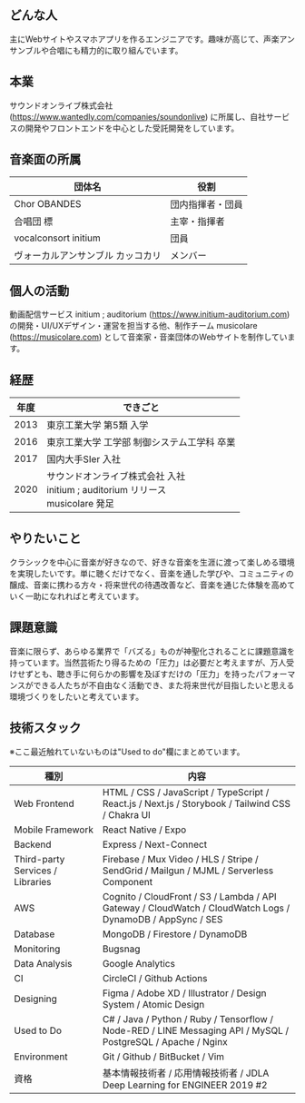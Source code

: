 ## どんな人

主にWebサイトやスマホアプリを作るエンジニアです。趣味が高じて、声楽アンサンブルや合唱にも精力的に取り組んでいます。

## 本業

サウンドオンライブ株式会社(https://www.wantedly.com/companies/soundonlive) に所属し、自社サービスの開発やフロントエンドを中心とした受託開発をしています。

## 音楽面の所属

| 団体名 | 役割 |
| - | - |
| Chor OBANDES | 団内指揮者・団員 |
| 合唱団 標 | 主宰・指揮者 |
| vocalconsort initium | 団員 |
| ヴォーカルアンサンブル カッコカリ | メンバー |

## 個人の活動

動画配信サービス initium ; auditorium (https://www.initium-auditorium.com) の開発・UI/UXデザイン・運営を担当する他、制作チーム musicolare (https://musicolare.com) として音楽家・音楽団体のWebサイトを制作しています。

## 経歴

| 年度 | できごと |
| - | - |
| 2013 | 東京工業大学 第5類 入学 |
| 2016 | 東京工業大学 工学部 制御システム工学科 卒業 |
| 2017 | 国内大手SIer 入社 |
| 2020 | サウンドオンライブ株式会社 入社<br>initium ; auditorium リリース<br>musicolare 発足 |

## やりたいこと

クラシックを中心に音楽が好きなので、好きな音楽を生涯に渡って楽しめる環境を実現したいです。単に聴くだけでなく、音楽を通した学びや、コミュニティの醸成、音楽に携わる方々・将来世代の待遇改善など、音楽を通じた体験を高めていく一助になれればと考えています。

## 課題意識

音楽に限らず、あらゆる業界で「バズる」ものが神聖化されることに課題意識を持っています。当然芸術たり得るための「圧力」は必要だと考えますが、万人受けせずとも、聴き手に何らかの影響を及ぼすだけの「圧力」を持ったパフォーマンスができる人たちが不自由なく活動でき、また将来世代が目指したいと思える環境づくりをしたいと考えています。

## 技術スタック

※ここ最近触れていないものは"Used to do"欄にまとめています。

| 種別 | 内容 |
| - | - |
| Web Frontend | HTML / CSS / JavaScript / TypeScript / React.js / Next.js / Storybook / Tailwind CSS / Chakra UI |
| Mobile Framework | React Native / Expo |
| Backend | Express / Next-Connect |
| Third-party Services / Libraries | Firebase / Mux Video / HLS / Stripe / SendGrid / Mailgun / MJML / Serverless Component |
| AWS | Cognito / CloudFront / S3 / Lambda / API Gateway / CloudWatch / CloudWatch Logs / DynamoDB / AppSync / SES |
| Database | MongoDB / Firestore / DynamoDB |
| Monitoring | Bugsnag |
| Data Analysis | Google Analytics |
| CI | CircleCI / Github Actions |
| Designing | Figma / Adobe XD / Illustrator / Design System / Atomic Design |
| Used to Do | C# / Java / Python / Ruby / Tensorflow / Node-RED / LINE Messaging API / MySQL / PostgreSQL / Apache / Nginx |
| Environment | Git / Github / BitBucket / Vim |
| 資格 | 基本情報技術者 / 応用情報技術者 / JDLA Deep Learning for ENGINEER 2019 #2 |
